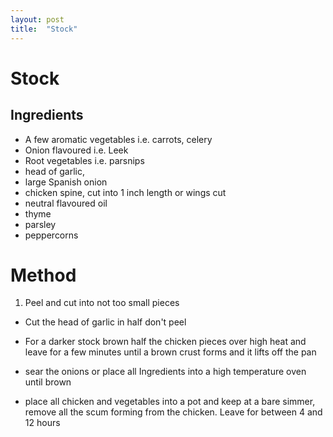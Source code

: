 ```yaml
---
layout: post
title:  "Stock"
---
```


# Stock
## Ingredients
* A few aromatic vegetables i.e. carrots, celery
* Onion flavoured i.e. Leek
* Root vegetables i.e. parsnips
* head of garlic,
* large Spanish onion
* chicken spine, cut into 1 inch length or wings cut
* neutral flavoured oil
* thyme
* parsley
* peppercorns

# Method
1. Peel and cut into not too small pieces

* Cut the head of garlic in half don't peel

* For a darker stock brown half the chicken pieces over high heat and leave for a few minutes until a brown crust forms and it lifts off the pan  

* sear the onions or place all Ingredients into a high temperature oven until brown

* place all chicken and vegetables into a pot and keep at a bare simmer, remove all the scum forming from the chicken. Leave for between 4 and 12 hours
